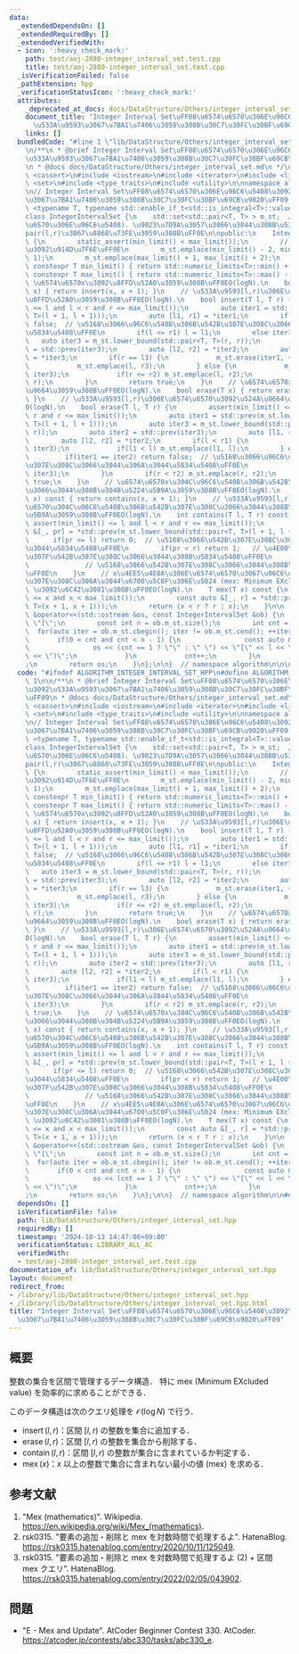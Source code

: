 ```yaml
---
data:
  _extendedDependsOn: []
  _extendedRequiredBy: []
  _extendedVerifiedWith:
  - icon: ':heavy_check_mark:'
    path: test/aoj-2880-integer_interval_set.test.cpp
    title: test/aoj-2880-integer_interval_set.test.cpp
  _isVerificationFailed: false
  _pathExtension: hpp
  _verificationStatusIcon: ':heavy_check_mark:'
  attributes:
    _deprecated_at_docs: docs/DataStructure/Others/integer_interval_set.md
    document_title: "Integer Interval Set\uFF08\u6574\u6570\u306E\u96C6\u5408\u3092\
      \u533A\u9593\u3067\u7BA1\u7406\u3059\u308B\u30C7\u30FC\u30BF\u69CB\u9020\uFF09"
    links: []
  bundledCode: "#line 1 \"lib/DataStructure/Others/integer_interval_set.hpp\"\n\n\n\
    \n/**\n * @brief Integer Interval Set\uFF08\u6574\u6570\u306E\u96C6\u5408\u3092\
    \u533A\u9593\u3067\u7BA1\u7406\u3059\u308B\u30C7\u30FC\u30BF\u69CB\u9020\uFF09\
    \n * @docs docs/DataStructure/Others/integer_interval_set.md\n */\n\n#include\
    \ <cassert>\n#include <iostream>\n#include <iterator>\n#include <limits>\n#include\
    \ <set>\n#include <type_traits>\n#include <utility>\n\nnamespace algorithm {\n\
    \n// Integer Interval Set\uFF08\u6574\u6570\u306E\u96C6\u5408\u3092\u533A\u9593\
    \u3067\u7BA1\u7406\u3059\u308B\u30C7\u30FC\u30BF\u69CB\u9020\uFF09.\ntemplate\
    \ <typename T, typename std::enable_if_t<std::is_integral<T>::value, bool> = false>\n\
    class IntegerIntervalSet {\n    std::set<std::pair<T, T> > m_st;  // m_st:=(\u6574\
    \u6570\u306E\u96C6\u5408). \u9023\u7D9A\u3057\u3066\u3044\u308B\u533A\u9593[l,r)\u3092\
    pair(l,r)\u3067\u8868\u73FE\u3059\u308B\uFF0E\n\npublic:\n    IntegerIntervalSet()\
    \ {\n        static_assert(min_limit() < max_limit());\n        // \u756A\u5175\
    \u3092\u914D\u7F6E\uFF0E\n        m_st.emplace(min_limit() - 2, min_limit() -\
    \ 1);\n        m_st.emplace(max_limit() + 1, max_limit() + 2);\n    }\n\n    static\
    \ constexpr T min_limit() { return std::numeric_limits<T>::min() + 2; }\n    static\
    \ constexpr T max_limit() { return std::numeric_limits<T>::max() - 2; }\n    //\
    \ \u6574\u6570x\u3092\u8FFD\u52A0\u3059\u308B\uFF0EO(logN).\n    bool insert(T\
    \ x) { return insert(x, x + 1); }\n    // \u533A\u9593[l,r)\u306E\u6574\u6570\u3092\
    \u8FFD\u52A0\u3059\u308B\uFF0EO(logN).\n    bool insert(T l, T r) {\n        assert(min_limit()\
    \ <= l and l < r and r <= max_limit());\n        auto iter1 = std::prev(m_st.lower_bound(std::pair<T,\
    \ T>(l + 1, l + 1)));\n        auto [l1, r1] = *iter1;\n        if(r <= r1) return\
    \ false;  // \u5168\u3066\u96C6\u5408\u306B\u542B\u307E\u308C\u3066\u3044\u308B\
    \u5834\u5408\uFF0E\n        if(l <= r1) l = l1;\n        else iter1++;\n     \
    \   auto iter3 = m_st.lower_bound(std::pair<T, T>(r, r));\n        auto iter2\
    \ = std::prev(iter3);\n        auto [l2, r2] = *iter2;\n        auto [l3, r3]\
    \ = *iter3;\n        if(r == l3) {\n            m_st.erase(iter1, ++iter3);\n\
    \            m_st.emplace(l, r3);\n        } else {\n            m_st.erase(iter1,\
    \ iter3);\n            if(r <= r2) m_st.emplace(l, r2);\n            else m_st.emplace(l,\
    \ r);\n        }\n        return true;\n    }\n    // \u6574\u6570x\u3092\u524A\
    \u9664\u3059\u308B\uFF0EO(logN).\n    bool erase(T x) { return erase(x, x + 1);\
    \ }\n    // \u533A\u9593[l,r)\u306E\u6574\u6570\u3092\u524A\u9664\u3059\u308B\uFF0E\
    O(logN).\n    bool erase(T l, T r) {\n        assert(min_limit() <= l and l <\
    \ r and r <= max_limit());\n        auto iter1 = std::prev(m_st.lower_bound(std::pair<T,\
    \ T>(l + 1, l + 1)));\n        auto iter3 = m_st.lower_bound(std::pair<T, T>(r,\
    \ r));\n        auto iter2 = std::prev(iter3);\n        auto [l1, r1] = *iter1;\n\
    \        auto [l2, r2] = *iter2;\n        if(l < r1) {\n            m_st.erase(iter1,\
    \ iter3);\n            if(l1 < l) m_st.emplace(l1, l);\n        } else {\n   \
    \         if(iter1 == iter2) return false;  // \u5168\u3066\u96C6\u5408\u306B\u542B\
    \u307E\u308C\u3066\u3044\u306A\u3044\u5834\u5408\uFF0E\n            m_st.erase(++iter1,\
    \ iter3);\n        }\n        if(r < r2) m_st.emplace(r, r2);\n        return\
    \ true;\n    }\n    // \u6574\u6570x\u304C\u96C6\u5408\u306B\u542B\u307E\u308C\
    \u3066\u3044\u308B\u304B\u5224\u5B9A\u3059\u308B\uFF0EO(logN).\n    int contains(T\
    \ x) const { return contains(x, x + 1); }\n    // \u533A\u9593[l,r)\u306E\u6574\
    \u6570\u304C\u96C6\u5408\u306B\u542B\u307E\u308C\u3066\u3044\u308B\u304B\u5224\
    \u5B9A\u3059\u308B\uFF0EO(logN).\n    int contains(T l, T r) const {\n       \
    \ assert(min_limit() <= l and l < r and r <= max_limit());\n        const auto\
    \ &[_, pr] = *std::prev(m_st.lower_bound(std::pair<T, T>(l + 1, l + 1)));\n  \
    \      if(pr <= l) return 0;  // \u5168\u3066\u542B\u307E\u308C\u3066\u3044\u306A\
    \u3044\u5834\u5408\uFF0E\n        if(pr < r) return 1;   // \u4E00\u90E8\u306E\
    \u307F\u542B\u307E\u308C\u3066\u3044\u308B\u5834\u5408\uFF0E\n        return 2;\
    \              // \u5168\u3066\u542B\u307E\u308C\u3066\u3044\u308B\u5834\u5408\
    \uFF0E\n    }\n    // x\u4EE5\u4E0A\u306E\u6574\u6570\u3067\u96C6\u5408\u306B\u542B\
    \u307E\u308C\u306A\u3044\u6700\u5C0F\u306E\u5024 (mex: Minimum EXcluded value)\
    \ \u3092\u6C42\u3081\u308B\uFF0EO(logN).\n    T mex(T x) const {\n        assert(min_limit()\
    \ <= x and x < max_limit());\n        const auto &[_, r] = *std::prev(m_st.lower_bound(std::pair<T,\
    \ T>(x + 1, x + 1)));\n        return (x < r ? r : x);\n    }\n\n    friend std::ostream\
    \ &operator<<(std::ostream &os, const IntegerIntervalSet &ob) {\n        os <<\
    \ \"[\";\n        const int n = ob.m_st.size();\n        int cnt = 0;\n      \
    \  for(auto iter = ob.m_st.cbegin(); iter != ob.m_st.cend(); ++iter) {\n     \
    \       if(0 < cnt and cnt < n - 1) {\n                const auto &[l, r] = *iter;\n\
    \                os << (cnt == 1 ? \"\" : \" \") << \"[\" << l << \", \" << r\
    \ << \")\";\n            }\n            cnt++;\n        }\n        os << \"]\"\
    ;\n        return os;\n    }\n};\n\n}  // namespace algorithm\n\n\n"
  code: "#ifndef ALGORITHM_INTEGER_INTERVAL_SET_HPP\n#define ALGORITHM_INTEGER_INTERVAL_SET_HPP\
    \ 1\n\n/**\n * @brief Integer Interval Set\uFF08\u6574\u6570\u306E\u96C6\u5408\
    \u3092\u533A\u9593\u3067\u7BA1\u7406\u3059\u308B\u30C7\u30FC\u30BF\u69CB\u9020\
    \uFF09\n * @docs docs/DataStructure/Others/integer_interval_set.md\n */\n\n#include\
    \ <cassert>\n#include <iostream>\n#include <iterator>\n#include <limits>\n#include\
    \ <set>\n#include <type_traits>\n#include <utility>\n\nnamespace algorithm {\n\
    \n// Integer Interval Set\uFF08\u6574\u6570\u306E\u96C6\u5408\u3092\u533A\u9593\
    \u3067\u7BA1\u7406\u3059\u308B\u30C7\u30FC\u30BF\u69CB\u9020\uFF09.\ntemplate\
    \ <typename T, typename std::enable_if_t<std::is_integral<T>::value, bool> = false>\n\
    class IntegerIntervalSet {\n    std::set<std::pair<T, T> > m_st;  // m_st:=(\u6574\
    \u6570\u306E\u96C6\u5408). \u9023\u7D9A\u3057\u3066\u3044\u308B\u533A\u9593[l,r)\u3092\
    pair(l,r)\u3067\u8868\u73FE\u3059\u308B\uFF0E\n\npublic:\n    IntegerIntervalSet()\
    \ {\n        static_assert(min_limit() < max_limit());\n        // \u756A\u5175\
    \u3092\u914D\u7F6E\uFF0E\n        m_st.emplace(min_limit() - 2, min_limit() -\
    \ 1);\n        m_st.emplace(max_limit() + 1, max_limit() + 2);\n    }\n\n    static\
    \ constexpr T min_limit() { return std::numeric_limits<T>::min() + 2; }\n    static\
    \ constexpr T max_limit() { return std::numeric_limits<T>::max() - 2; }\n    //\
    \ \u6574\u6570x\u3092\u8FFD\u52A0\u3059\u308B\uFF0EO(logN).\n    bool insert(T\
    \ x) { return insert(x, x + 1); }\n    // \u533A\u9593[l,r)\u306E\u6574\u6570\u3092\
    \u8FFD\u52A0\u3059\u308B\uFF0EO(logN).\n    bool insert(T l, T r) {\n        assert(min_limit()\
    \ <= l and l < r and r <= max_limit());\n        auto iter1 = std::prev(m_st.lower_bound(std::pair<T,\
    \ T>(l + 1, l + 1)));\n        auto [l1, r1] = *iter1;\n        if(r <= r1) return\
    \ false;  // \u5168\u3066\u96C6\u5408\u306B\u542B\u307E\u308C\u3066\u3044\u308B\
    \u5834\u5408\uFF0E\n        if(l <= r1) l = l1;\n        else iter1++;\n     \
    \   auto iter3 = m_st.lower_bound(std::pair<T, T>(r, r));\n        auto iter2\
    \ = std::prev(iter3);\n        auto [l2, r2] = *iter2;\n        auto [l3, r3]\
    \ = *iter3;\n        if(r == l3) {\n            m_st.erase(iter1, ++iter3);\n\
    \            m_st.emplace(l, r3);\n        } else {\n            m_st.erase(iter1,\
    \ iter3);\n            if(r <= r2) m_st.emplace(l, r2);\n            else m_st.emplace(l,\
    \ r);\n        }\n        return true;\n    }\n    // \u6574\u6570x\u3092\u524A\
    \u9664\u3059\u308B\uFF0EO(logN).\n    bool erase(T x) { return erase(x, x + 1);\
    \ }\n    // \u533A\u9593[l,r)\u306E\u6574\u6570\u3092\u524A\u9664\u3059\u308B\uFF0E\
    O(logN).\n    bool erase(T l, T r) {\n        assert(min_limit() <= l and l <\
    \ r and r <= max_limit());\n        auto iter1 = std::prev(m_st.lower_bound(std::pair<T,\
    \ T>(l + 1, l + 1)));\n        auto iter3 = m_st.lower_bound(std::pair<T, T>(r,\
    \ r));\n        auto iter2 = std::prev(iter3);\n        auto [l1, r1] = *iter1;\n\
    \        auto [l2, r2] = *iter2;\n        if(l < r1) {\n            m_st.erase(iter1,\
    \ iter3);\n            if(l1 < l) m_st.emplace(l1, l);\n        } else {\n   \
    \         if(iter1 == iter2) return false;  // \u5168\u3066\u96C6\u5408\u306B\u542B\
    \u307E\u308C\u3066\u3044\u306A\u3044\u5834\u5408\uFF0E\n            m_st.erase(++iter1,\
    \ iter3);\n        }\n        if(r < r2) m_st.emplace(r, r2);\n        return\
    \ true;\n    }\n    // \u6574\u6570x\u304C\u96C6\u5408\u306B\u542B\u307E\u308C\
    \u3066\u3044\u308B\u304B\u5224\u5B9A\u3059\u308B\uFF0EO(logN).\n    int contains(T\
    \ x) const { return contains(x, x + 1); }\n    // \u533A\u9593[l,r)\u306E\u6574\
    \u6570\u304C\u96C6\u5408\u306B\u542B\u307E\u308C\u3066\u3044\u308B\u304B\u5224\
    \u5B9A\u3059\u308B\uFF0EO(logN).\n    int contains(T l, T r) const {\n       \
    \ assert(min_limit() <= l and l < r and r <= max_limit());\n        const auto\
    \ &[_, pr] = *std::prev(m_st.lower_bound(std::pair<T, T>(l + 1, l + 1)));\n  \
    \      if(pr <= l) return 0;  // \u5168\u3066\u542B\u307E\u308C\u3066\u3044\u306A\
    \u3044\u5834\u5408\uFF0E\n        if(pr < r) return 1;   // \u4E00\u90E8\u306E\
    \u307F\u542B\u307E\u308C\u3066\u3044\u308B\u5834\u5408\uFF0E\n        return 2;\
    \              // \u5168\u3066\u542B\u307E\u308C\u3066\u3044\u308B\u5834\u5408\
    \uFF0E\n    }\n    // x\u4EE5\u4E0A\u306E\u6574\u6570\u3067\u96C6\u5408\u306B\u542B\
    \u307E\u308C\u306A\u3044\u6700\u5C0F\u306E\u5024 (mex: Minimum EXcluded value)\
    \ \u3092\u6C42\u3081\u308B\uFF0EO(logN).\n    T mex(T x) const {\n        assert(min_limit()\
    \ <= x and x < max_limit());\n        const auto &[_, r] = *std::prev(m_st.lower_bound(std::pair<T,\
    \ T>(x + 1, x + 1)));\n        return (x < r ? r : x);\n    }\n\n    friend std::ostream\
    \ &operator<<(std::ostream &os, const IntegerIntervalSet &ob) {\n        os <<\
    \ \"[\";\n        const int n = ob.m_st.size();\n        int cnt = 0;\n      \
    \  for(auto iter = ob.m_st.cbegin(); iter != ob.m_st.cend(); ++iter) {\n     \
    \       if(0 < cnt and cnt < n - 1) {\n                const auto &[l, r] = *iter;\n\
    \                os << (cnt == 1 ? \"\" : \" \") << \"[\" << l << \", \" << r\
    \ << \")\";\n            }\n            cnt++;\n        }\n        os << \"]\"\
    ;\n        return os;\n    }\n};\n\n}  // namespace algorithm\n\n#endif\n"
  dependsOn: []
  isVerificationFile: false
  path: lib/DataStructure/Others/integer_interval_set.hpp
  requiredBy: []
  timestamp: '2024-10-13 14:47:06+09:00'
  verificationStatus: LIBRARY_ALL_AC
  verifiedWith:
  - test/aoj-2880-integer_interval_set.test.cpp
documentation_of: lib/DataStructure/Others/integer_interval_set.hpp
layout: document
redirect_from:
- /library/lib/DataStructure/Others/integer_interval_set.hpp
- /library/lib/DataStructure/Others/integer_interval_set.hpp.html
title: "Integer Interval Set\uFF08\u6574\u6570\u306E\u96C6\u5408\u3092\u533A\u9593\
  \u3067\u7BA1\u7406\u3059\u308B\u30C7\u30FC\u30BF\u69CB\u9020\uFF09"
---
```

## 概要

整数の集合を区間で管理するデータ構造．
特に mex (Minimum EXcluded value) を効率的に求めることができる．

このデータ構造は次のクエリ処理を $\mathcal{O}(\log{N})$ で行う．

- $\operatorname{insert}(l,r)$：区間 $[l,r)$ の整数を集合に追加する．
- $\operatorname{erase}(l,r)$：区間 $[l,r)$ の整数を集合から削除する．
- $\operatorname{contain}(l,r)$：区間 $[l,r)$ の整数が集合に含まれているか判定する．
- $\operatorname{mex}(x)$：$x$ 以上の整数で集合に含まれない最小の値 (mex) を求める．


## 参考文献

1. "Mex (mathematics)". Wikipedia. <https://en.wikipedia.org/wiki/Mex_(mathematics)>.
1. rsk0315. "要素の追加・削除と mex を対数時間で処理するよ". HatenaBlog. <https://rsk0315.hatenablog.com/entry/2020/10/11/125049>.
1. rsk0315. "要素の追加・削除と mex を対数時間で処理するよ (2) + 区間 mex クエリ". HatenaBlog. <https://rsk0315.hatenablog.com/entry/2022/02/05/043902>.


## 問題

- "E - Mex and Update". AtCoder Beginner Contest 330. AtCoder. <https://atcoder.jp/contests/abc330/tasks/abc330_e>.
